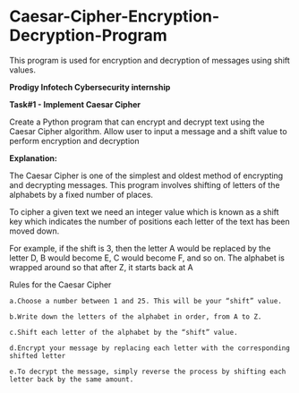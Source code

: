 # Caesar-Cipher-Encryption-Decryption-Program
This program is used for encryption and decryption of messages using shift values.

**Prodigy Infotech Cybersecurity internship**

**Task#1 - Implement Caesar Cipher**
	
Create a Python program that can encrypt and decrypt 	text using the Caesar Cipher algorithm. Allow user to input a message and a shift value to perform encryption and decryption

**Explanation:**

The Caesar Cipher is one of the simplest and oldest method of encrypting and decrypting messages. This program involves shifting of letters of the alphabets by a fixed number of places.

To cipher a given text we need an integer value which is known as a shift key which indicates the number of positions each letter of the text has been moved down.

For example, if the shift is 3, then the letter A would be replaced by the letter D, B would become E, C would become F, and so on. The alphabet is wrapped around so that after Z, it starts back at A

Rules for the Caesar Cipher

	a.Choose a number between 1 and 25. This will be your “shift” value.

	b.Write down the letters of the alphabet in order, from A to Z.

	c.Shift each letter of the alphabet by the “shift” value. 

	d.Encrypt your message by replacing each letter with the corresponding shifted letter

	e.To decrypt the message, simply reverse the process by shifting each letter back by the same amount.

